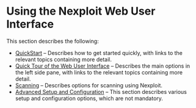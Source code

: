 # Using the Nexploit Web User Interface
This section describes the following:
* [QuickStart](guide/np-web-ui/quickstart) – Describes how to get started quickly, with links to the relevant topics containing more detail.
* [Quick Tour of the Web User Interface](guide/np-web-ui/tour-of-web-ui) – Describes the main options in the left side pane, with links to the relevant topics containing more detail.
* [Scanning](guide/np-web-ui/scanning) – Describes options for scanning using Nexploit.
* [Advanced Setup and Configuration](guide/np-web-ui/advanced-set-up) – This section describes various setup and configuration options, which are not mandatory.
